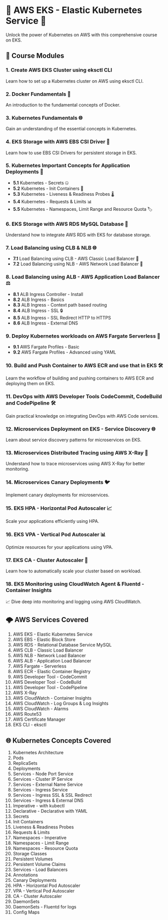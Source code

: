 # 🚀 AWS EKS - Elastic Kubernetes Service 🚀

Unlock the power of Kubernetes on AWS with this comprehensive course on EKS.

## 📘 Course Modules
### 1. Create AWS EKS Cluster using eksctl CLI
   Learn how to set up a Kubernetes cluster on AWS using eksctl CLI.

### 2. Docker Fundamentals 🐳
   An introduction to the fundamental concepts of Docker.

### 3. Kubernetes Fundamentals 🌐
   Gain an understanding of the essential concepts in Kubernetes.

### 4. EKS Storage with AWS EBS CSI Driver 💾
   Learn how to use EBS CSI Drivers for persistent storage in EKS.

### 5. Kubernetes Important Concepts for Application Deployments 🚀
   - **5.1** Kubernetes - Secrets 🤐
   - **5.2** Kubernetes - Init Containers 🏁
   - **5.3** Kubernetes - Liveness & Readiness Probes 🌡️
   - **5.4** Kubernetes - Requests & Limits 📊
   - **5.5** Kubernetes - Namespaces, Limit Range and Resource Quota 🏷️

### 6. EKS Storage with AWS RDS MySQL Database 📀
   Understand how to integrate AWS RDS with EKS for database storage.

### 7. Load Balancing using CLB & NLB 🌐
   - **7.1** Load Balancing using CLB - AWS Classic Load Balancer 🔄
   - **7.2** Load Balancing using NLB - AWS Network Load Balancer 🔄

### 8. Load Balancing using ALB - AWS Application Load Balancer ⚖️
   - **8.1** ALB Ingress Controller - Install
   - **8.2** ALB Ingress - Basics
   - **8.3** ALB Ingress - Context path based routing
   - **8.4** ALB Ingress - SSL 🔒
   - **8.5** ALB Ingress - SSL Redirect HTTP to HTTPS
   - **8.6** ALB Ingress - External DNS

### 9. Deploy Kubernetes workloads on AWS Fargate Serverless 🚀
   - **9.1** AWS Fargate Profiles - Basic
   - **9.2** AWS Fargate Profiles - Advanced using YAML

### 10. Build and Push Container to AWS ECR and use that in EKS 🛠️
   Learn the workflow of building and pushing containers to AWS ECR and deploying them on EKS.

### 11. DevOps with AWS Developer Tools CodeCommit, CodeBuild and CodePipeline 🛠️
   Gain practical knowledge on integrating DevOps with AWS Code services.

### 12. Microservices Deployment on EKS - Service Discovery 🌐
   Learn about service discovery patterns for microservices on EKS.

### 13. Microservices Distributed Tracing using AWS X-Ray 📡
   Understand how to trace microservices using AWS X-Ray for better monitoring.

### 14. Microservices Canary Deployments 🐦
   Implement canary deployments for microservices.

### 15. EKS HPA - Horizontal Pod Autoscaler 📈
   Scale your applications efficiently using HPA.

### 16. EKS VPA - Vertical Pod Autoscaler 📊
   Optimize resources for your applications using VPA.

### 17. EKS CA - Cluster Autoscaler 🔄
   Learn how to automatically scale your cluster based on workload.

### 18. EKS Monitoring using CloudWatch Agent & Fluentd - Container Insights

 📈
   Dive deep into monitoring and logging using AWS CloudWatch.

## 🌩️ AWS Services Covered
1. AWS EKS - Elastic Kubernetes Service
2. AWS EBS - Elastic Block Store
3. AWS RDS - Relational Database Service MySQL
4. AWS CLB - Classic Load Balancer
5. AWS NLB - Network Load Balancer
6. AWS ALB - Application Load Balancer
7. AWS Fargate - Serverless
8. AWS ECR - Elastic Container Registry
9. AWS Developer Tool - CodeCommit
10. AWS Developer Tool - CodeBuild
11. AWS Developer Tool - CodePipeline
12. AWS X-Ray
13. AWS CloudWatch - Container Insights
14. AWS CloudWatch - Log Groups & Log Insights
15. AWS CloudWatch - Alarms
16. AWS Route53
17. AWS Certificate Manager
18. EKS CLI - eksctl

## 🌐 Kubernetes Concepts Covered
1. Kubernetes Architecture
2. Pods
3. ReplicaSets
4. Deployments
5. Services - Node Port Service
6. Services - Cluster IP Service
7. Services - External Name Service
8. Services - Ingress Service
9. Services - Ingress SSL & SSL Redirect
10. Services - Ingress & External DNS
11. Imperative - with kubectl
12. Declarative - Declarative with YAML
13. Secrets
14. Init Containers
15. Liveness & Readiness Probes
16. Requests & Limits
17. Namespaces - Imperative
18. Namespaces - Limit Range
19. Namespaces - Resource Quota
20. Storage Classes
21. Persistent Volumes
22. Persistent Volume Claims
23. Services - Load Balancers
24. Annotations
25. Canary Deployments
26. HPA - Horizontal Pod Autoscaler
27. VPA - Vertical Pod Autoscaler
28. CA - Cluster Autoscaler
29. DaemonSets
30. DaemonSets - Fluentd for logs
31. Config Maps
